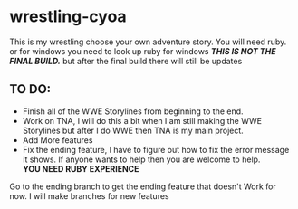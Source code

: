 # wrestling-cyoa
This is my wrestling choose your own adventure story.
You will need ruby. or for windows you need to look up ruby for windows
**_THIS IS NOT THE FINAL BUILD._**
but after the final build there will still be updates


## TO DO:
* Finish all of the WWE Storylines from beginning to the end.
* Work on TNA, I will do this a bit when I am still making the WWE Storylines
but after I do WWE then TNA is my main project.
* Add More features
* Fix the ending feature, I have to figure out how to fix the error message it shows.
If anyone wants to help then you are welcome to help.  
**YOU NEED RUBY EXPERIENCE**

Go to the ending branch to get the ending feature that doesn't Work
for now. I will make branches for new features
